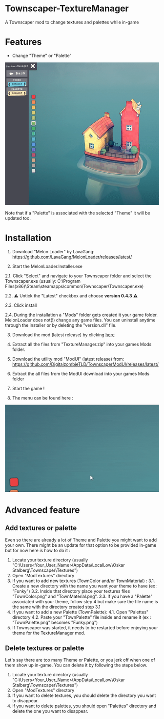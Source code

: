 # Townscaper-TextureManager
 A Townscaper mod to change textures and palettes while in-game
 
# Features

- Change "Theme" or "Palette"
<p align="center">
<a href="./TextureManager_Theme.gif">
<img src="./TextureManager_Theme.gif" alt="TextureManager">
</a>
</p>
Note that if a "Palette" is associated with the selected "Theme" it will be updated too.

# Installation

1. Download "Melon Loader" by LavaGang:
https://github.com/LavaGang/MelonLoader/releases/latest/

2. Start the MelonLoader.Installer.exe

2.1. Click "Select" and navigate to your Townscaper folder and select the Townscaper.exe (usually: C:\Program Files(x86)\Steam\steamapps\common\Townscaper\Townscaper.exe)

2.2. :warning: Untick the "Latest" checkbox and choose **version 0.4.3** :warning:

2.3. Click install 

2.4. During the installation a "Mods" folder gets created it your game folder. MelonLoader does not(!) change any game files. 
	 You can uninstall anytime through the installer or by deleting the "version.dll" file.

3. Download the mod (latest release) by clicking [here](https://github.com/mokojm/Townscaper-TextureManager/releases/download/v0.8.0/TextureManager.zip)

4. Extract all the files from "TextureManager.zip" into your games Mods folder.

5. Download the utility mod "ModUI" (latest release) from: https://github.com/DigitalzombieTLD/TownscaperModUI/releases/latest/

6. Extract the all files from the ModUI download into your games Mods folder

7. Start the game !

8. The menu can be found here :
<p align="center">
<a href="./Mod_use.gif">
<img src="./Mod_use.gif" alt="PlantColorUse">
</a>
</p>


# Advanced feature

## Add textures or palette
Even so there are already a lot of Theme and Palette you might want to add your own. There might be an update for that option to be provided in-game but for now here is how to do it :
1. Locate your texture directory (usually "C:\Users\<Your_User_Name>\AppData\LocalLow\Oskar Stalberg\Townscaper\Textures")
2. Open "ModTextures" directory
3. If you want to add new textures (TownColor and/or TownMaterial) :
3.1. Create a new directory with the name you want your theme to have (ex : "Funky")
3.2. Inside that directory place your textures files "TownColor.png" and "TownMaterial.png".
3.3. If you have a "Palette" associated with your theme, follow step 4 but make sure the file name is the same with the directory created step 3.1
4. If you want to add a new Palette (TownPalette):
4.1. Open "Palettes" directory
4.2. Paste your "TownPalette" file inside and rename it (ex : "TownPalette.png" becomes "Funky.png")
5. If Townscaper was started, it needs to be restarted before enjoying your theme for the TextureManager mod. 

## Delete textures or palette
Let's say there are too many Theme or Palette, or you jerk off when one of them show up in-game. You can delete it by following the steps below.
1. Locate your texture directory (usually "C:\Users\<Your_User_Name>\AppData\LocalLow\Oskar Stalberg\Townscaper\Textures")
2. Open "ModTextures" directory
3. If you want to delete textures, you should delete the directory you want to disappear.
4. If you want to delete palettes, you should open "Palettes" directory and delete the one you want to disappear.


